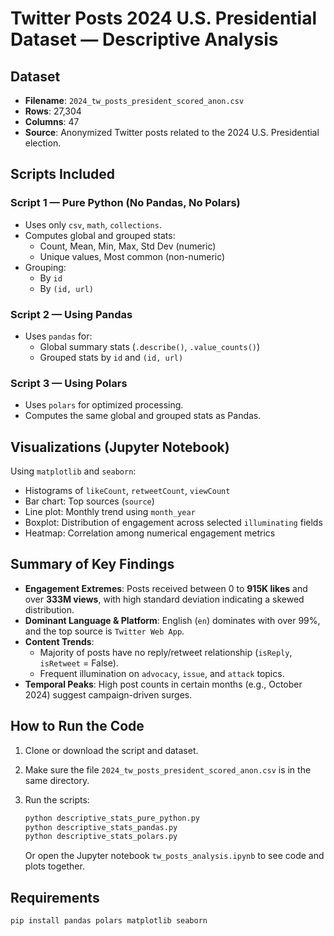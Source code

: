 # Twitter Posts 2024 U.S. Presidential Dataset — Descriptive Analysis

##  Dataset
- **Filename**: `2024_tw_posts_president_scored_anon.csv`
- **Rows**: 27,304
- **Columns**: 47
- **Source**: Anonymized Twitter posts related to the 2024 U.S. Presidential election.

## Scripts Included

###  Script 1 — Pure Python (No Pandas, No Polars)
- Uses only `csv`, `math`, `collections`.
- Computes global and grouped stats:
  - Count, Mean, Min, Max, Std Dev (numeric)
  - Unique values, Most common (non-numeric)
- Grouping:
  - By `id`
  - By `(id, url)`

### Script 2 — Using Pandas
- Uses `pandas` for:
  - Global summary stats (`.describe()`, `.value_counts()`)
  - Grouped stats by `id` and `(id, url)`

### Script 3 — Using Polars
- Uses `polars` for optimized processing.
- Computes the same global and grouped stats as Pandas.

## Visualizations (Jupyter Notebook)
Using `matplotlib` and `seaborn`:
- Histograms of `likeCount`, `retweetCount`, `viewCount`
- Bar chart: Top sources (`source`)
- Line plot: Monthly trend using `month_year`
- Boxplot: Distribution of engagement across selected `illuminating` fields
- Heatmap: Correlation among numerical engagement metrics

## Summary of Key Findings

- **Engagement Extremes**: Posts received between 0 to **915K likes** and over **333M views**, with high standard deviation indicating a skewed distribution.
- **Dominant Language & Platform**: English (`en`) dominates with over 99%, and the top source is `Twitter Web App`.
- **Content Trends**:
  - Majority of posts have no reply/retweet relationship (`isReply`, `isRetweet` = False).
  - Frequent illumination on `advocacy`, `issue`, and `attack` topics.
- **Temporal Peaks**: High post counts in certain months (e.g., October 2024) suggest campaign-driven surges.

## How to Run the Code

1. Clone or download the script and dataset.
2. Make sure the file `2024_tw_posts_president_scored_anon.csv` is in the same directory.
3. Run the scripts:
   ```bash
   python descriptive_stats_pure_python.py
   python descriptive_stats_pandas.py
   python descriptive_stats_polars.py
   ```

   Or open the Jupyter notebook `tw_posts_analysis.ipynb` to see code and plots together.

## Requirements

```bash
pip install pandas polars matplotlib seaborn
```
